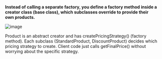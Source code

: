 **Instead of calling a separate factory, you define a factory method inside a creator class (base class), which subclasses override to provide their own products.**

![image](https://github.com/user-attachments/assets/dcae81a2-e43b-4eb3-a89a-983387db6a38)

Product is an abstract creator and has createPricingStrategy() (factory method).
Each subclass (StandardProduct, DiscountProduct) decides which pricing strategy to create.
Client code just calls getFinalPrice() without worrying about the specific strategy.
